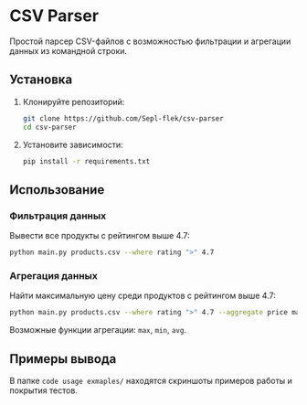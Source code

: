 # CSV Parser

Простой парсер CSV-файлов с возможностью фильтрации и агрегации данных из командной строки.

## Установка

1. Клонируйте репозиторий:
   ```bash
   git clone https://github.com/Sepl-flek/csv-parser
   cd csv-parser
   ```
2. Установите зависимости:
   ```bash
   pip install -r requirements.txt
   ```


## Использование

### Фильтрация данных

Вывести все продукты с рейтингом выше 4.7:
```bash
python main.py products.csv --where rating ">" 4.7
```

### Агрегация данных

Найти максимальную цену среди продуктов с рейтингом выше 4.7:
```bash
python main.py products.csv --where rating ">" 4.7 --aggregate price max
```

Возможные функции агрегации: `max`, `min`, `avg`.


## Примеры вывода

В папке `code usage exmaples/` находятся скриншоты примеров работы и покрытия тестов.
